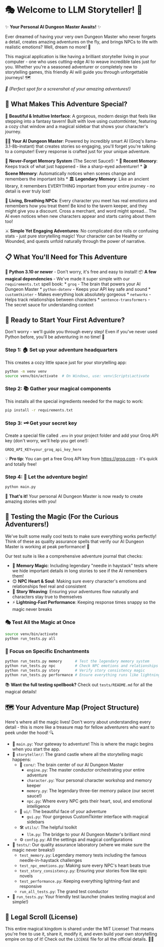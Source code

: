 # 🎭 Welcome to LLM Storyteller! 🐉

✨ **Your Personal AI Dungeon Master Awaits!** ✨

Ever dreamed of having your very own Dungeon Master who never forgets a detail, creates amazing adventures on the fly, and brings NPCs to life with realistic emotions? Well, dream no more! 🌟

This magical application is like having a brilliant storyteller living in your computer - one who uses cutting-edge AI to weave incredible tales just for you. Whether you're a seasoned adventurer or completely new to storytelling games, this friendly AI will guide you through unforgettable journeys! 🗺️

*📸 (Perfect spot for a screenshot of your amazing adventures!)*

## 🌟 What Makes This Adventure Special?

🎨 **Beautiful & Intuitive Interface**: A gorgeous, modern design that feels like stepping into a fantasy tavern! Built with love using customtkinter, featuring a cozy chat window and a magical sidebar that shows your character's journey.

🧙‍♂️ **Your AI Dungeon Master**: Powered by incredibly smart AI (Groq's llama-3.1-8b-instant) that creates stories so engaging, you'll forget you're talking to a computer! Every response is crafted just for your unique adventure.

🧠 **Never-Forget Memory System** (The Secret Sauce!):
    * 💭 **Recent Memory**: Keeps track of what just happened - like a sharp-eyed adventurer!
    * 🎬 **Scene Memory**: Automatically notices when scenes change and remembers the important bits
    * 🏛️ **Legendary Memory**: Like an ancient library, it remembers EVERYTHING important from your entire journey - no detail is ever truly lost!

💝 **Living, Breathing NPCs**: Every character you meet has real emotions and remembers how you treat them! Be kind to the tavern keeper, and they might give you a discount. Cross a merchant, and word might spread... The AI even notices when new characters appear and starts caring about them too!

⚔️ **Simple Yet Engaging Adventures**: No complicated dice rolls or confusing stats - just pure storytelling magic! Your character can be Healthy or Wounded, and quests unfold naturally through the power of narrative.

## 📋 What You'll Need for This Adventure

🐍 **Python 3.10 or newer** - Don't worry, it's free and easy to install!
📦 **A few magical dependencies** - We've made it super simple with our `requirements.txt` spell book:
    * `groq` - The brain that powers your AI Dungeon Master
    * `python-dotenv` - Keeps your API key safe and sound
    * `customtkinter` - Makes everything look absolutely gorgeous
    * `networkx` - Helps track relationships between characters
    * `sentence-transformers` - The secret sauce for understanding context

## 🚀 Ready to Start Your First Adventure?

Don't worry - we'll guide you through every step! Even if you've never used Python before, you'll be adventuring in no time! 🎉

### Step 1: 🏠 Set up your adventure headquarters
This creates a cozy little space just for your storytelling app:
```bash
python -m venv venv
source venv/bin/activate  # On Windows, use: venv\Scripts\activate
```

### Step 2: 📚 Gather your magical components
This installs all the special ingredients needed for the magic to work:
```bash
pip install -r requirements.txt
```

### Step 3: 🗝️ Get your secret key
Create a special file called `.env` in your project folder and add your Groq API key (don't worry, we'll help you get one!):
```text
GROQ_API_KEY=your_groq_api_key_here
```
💡 **Pro tip**: You can get a free Groq API key from https://groq.com - it's quick and totally free!

### Step 4: 🎪 Let the adventure begin!
```bash
python main.py
```
🎉 **That's it!** Your personal AI Dungeon Master is now ready to create amazing stories with you!

## 🧪 Testing the Magic (For the Curious Adventurers!)

We've built some really cool tests to make sure everything works perfectly! Think of these as quality assurance spells that verify our AI Dungeon Master is working at peak performance! 🎯

Our test suite is like a comprehensive adventure journal that checks:
- 🧠 **Memory Magic**: Including legendary "needle in haystack" tests where we hide important details in long stories to see if the AI remembers them!
- 😊 **NPC Heart & Soul**: Making sure every character's emotions and relationships feel real and consistent
- 📖 **Story Weaving**: Ensuring your adventures flow naturally and characters stay true to themselves  
- ⚡ **Lightning-Fast Performance**: Keeping response times snappy so the magic never breaks

### 🎭 Test All the Magic at Once
```bash
source venv/bin/activate
python run_tests.py all
```

### 🎯 Focus on Specific Enchantments
```bash
python run_tests.py memory      # Test the legendary memory system
python run_tests.py npc         # Check NPC emotions and relationships  
python run_tests.py story       # Verify story consistency magic
python run_tests.py performance # Ensure everything runs like lightning
```

📚 **Want the full testing spellbook?** Check out `tests/README.md` for all the magical details!

## 🗺️ Your Adventure Map (Project Structure)

Here's where all the magic lives! Don't worry about understanding every detail - this is more like a treasure map for fellow adventurers who want to peek under the hood! 🔍

* 🎪 `main.py`: Your gateway to adventure! This is where the magic begins when you start the app.
* 🏰 `storyteller/`: The grand castle where all the storytelling magic happens:
    * 🧠 `core/`: The brain center of our AI Dungeon Master
        * `engine.py`: The master conductor orchestrating your entire adventure
        * `character.py`: Your personal character workshop and memory keeper
        * `memory.py`: The legendary three-tier memory palace (our secret sauce!)
        * `npc.py`: Where every NPC gets their heart, soul, and emotional intelligence
    * 🎨 `ui/`: The beautiful face of your adventure
        * `gui.py`: Your gorgeous CustomTkinter interface with magical sidebars
    * 🛠️ `utils/`: The helpful toolkit
        * `llm.py`: The bridge to your AI Dungeon Master's brilliant mind
    * ⚙️ `config.py`: All the settings and magical configurations
* 🧪 `tests/`: Our quality assurance laboratory (where we make sure the magic never breaks!)
    * `test_memory.py`: Legendary memory tests including the famous needle-in-haystack challenges
    * `test_npc_emotions.py`: Making sure every NPC's heart beats true
    * `test_story_consistency.py`: Ensuring your stories flow like epic novels
    * `test_performance.py`: Keeping everything lightning-fast and responsive
    * `run_all_tests.py`: The grand test conductor
* 🎯 `run_tests.py`: Your friendly test launcher (makes testing magical and simple!)

## 📜 Legal Scroll (License)

This entire magical kingdom is shared under the MIT License! That means you're free to use it, share it, modify it, and even build your own storytelling empire on top of it! Check out the `LICENSE` file for all the official details. 🤝✨